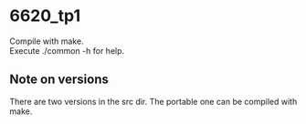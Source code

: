 # 6620_tp1
Compile with make.<br>Execute ./common -h for help.<br>

## Note on versions
There are two versions in the src dir. The portable one can be compiled with make. 
